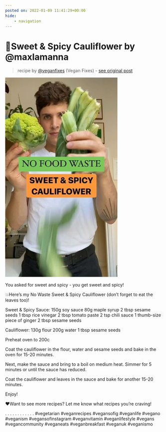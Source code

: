 ```yaml
---
posted on: 2022-01-09 11:41:29+00:00
hide:
    - navigation
---
```


# 🤤Sweet & Spicy Cauliflower by @maxlamanna  

> recipe by [@veganfixes](https://www.instagram.com/veganfixes/) 
(Vegan Fixes) - [see original post](https://instagram.com/p/CYggm35jDzK)

![](../img/veganfixes_09-01-2022_1101.png)


You asked for sweet and spicy - you get sweet and spicy! 

💥Here’s my No Waste Sweet & Spicy Cauliflower (don’t forget to eat the leaves too)! 

Sweet & Spicy Sauce:
150g soy sauce
80g maple syrup
2 tbsp sesame seeds
1 tbsp rice vinegar
2 tbsp tomato paste
2 tsp chili sauce
1 thumb-size piece of ginger
2 tbsp sesame seeds 

Cauliflower:
130g flour
200g water
1 tbsp sesame seeds 

Preheat oven to 200c 

Coat the cauliflower in the flour, water and sesame seeds and bake in the oven for 15-20 minutes. 

Next, make the sauce and bring to a boil on medium heat. Simmer for 5 minutes or until the sauce has reduced. 

Coat the cauliflower and leaves in the sauce and bake for another 15-20 minutes. 

Enjoy! 

❤️Want to see more recipes? Let me know what recipes you’re craving!

.
.
.
.
.
.
.
.
.
.
.
.
\#vegetarian \#veganrecipes \#vegansofig \#veganlife \#vegano \#veganism \#vegansofinstagram \#veganvitamin \#veganlifestyle \#vegans \#vegancommunity \#veganeats \#veganbreakfast \#veganuk \#veganismo 